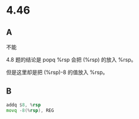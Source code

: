 # 4.46

## A

不能

4.8 题的结论是 popq %rsp 会把 (%rsp) 的放入 %rsp。

但是这里却是把 (%rsp)-8 的值放入 %rsp。

## B

```asm
addq $8, %rsp
movq -8(%rsp), REG
```